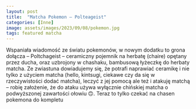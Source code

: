 ```yaml
---
layout: post
title:  "Matcha Pokemon – Polteageist"
categories: [Inne]
image: assets/images/2023/09/08/pokemon.jpg
tags: featured matcha
---
```


Wspaniała wiadomość ze światu pokemonów, w nowym dodatku to grona dołącza – Poltchageist – ceramiczny pojemnik na herbatę (chaire) opętany przez ducha, oraz uzbrojony w chashaku, bambusową łyżeczkę do herbaty matcha. Ze zwiastuna dowiadujemy się, że potrafi naprawiać ceramikę i nie tylko z użyciem matcha (hello, kintsugi, ciekawe czy da się w rzeczywistości dodać matcha), leczyć z jej pomocą ale też i atakuję matchą – robię założenie, że do ataku używa wyłącznie chińskiej matcha o podwyższonej zawartości ołowiu 🙃. Teraz to tylko czekać na chasen pokemona do kompletu